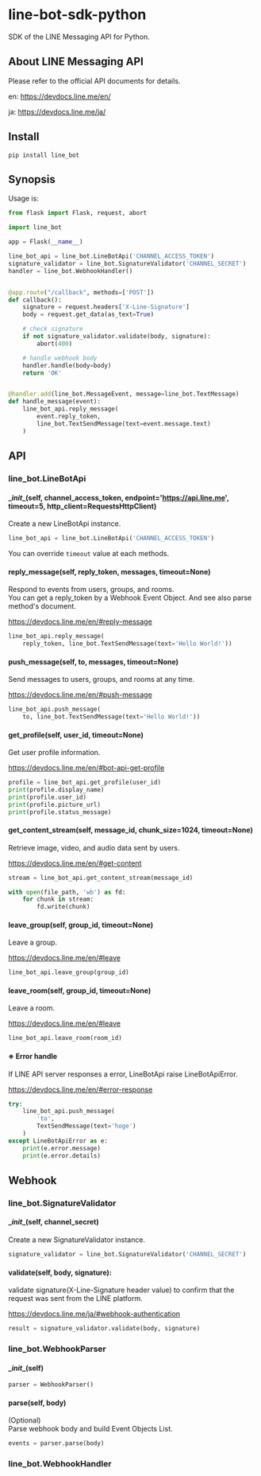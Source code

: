 # line-bot-sdk-python

SDK of the LINE Messaging API for Python.

## About LINE Messaging API

Please refer to the official API documents for details.

en: https://devdocs.line.me/en/

ja: https://devdocs.line.me/ja/

## Install

```
pip install line_bot
```

## Synopsis

Usage is:

```python
from flask import Flask, request, abort

import line_bot

app = Flask(__name__)

line_bot_api = line_bot.LineBotApi('CHANNEL_ACCESS_TOKEN')
signature_validator = line_bot.SignatureValidator('CHANNEL_SECRET')
handler = line_bot.WebhookHandler()


@app.route("/callback", methods=['POST'])
def callback():
    signature = request.headers['X-Line-Signature']
    body = request.get_data(as_text=True)

    # check signature
    if not signature_validator.validate(body, signature):
        abort(400)

    # handle webhook body
    handler.handle(body=body)
    return 'OK'


@handler.add(line_bot.MessageEvent, message=line_bot.TextMessage)
def handle_message(event):
    line_bot_api.reply_message(
        event.reply_token,
        line_bot.TextSendMessage(text=event.message.text)
    )

```

## API

### line_bot.LineBotApi

#### \__init__(self, channel_access_token, endpoint='https://api.line.me', timeout=5, http_client=RequestsHttpClient)

Create a new LineBotApi instance.

```python
line_bot_api = line_bot.LineBotApi('CHANNEL_ACCESS_TOKEN')
```

You can override `timeout` value at each methods.

#### reply_message(self, reply_token, messages, timeout=None)

Respond to events from users, groups, and rooms.  
You can get a reply_token by a Webhook Event Object. And see also parse method's document.

https://devdocs.line.me/en/#reply-message

```python
line_bot_api.reply_message(
    reply_token, line_bot.TextSendMessage(text='Hello World!'))
```

#### push_message(self, to, messages, timeout=None)

Send messages to users, groups, and rooms at any time.

https://devdocs.line.me/en/#push-message

```python
line_bot_api.push_message(
    to, line_bot.TextSendMessage(text='Hello World!'))

```

#### get_profile(self, user_id, timeout=None)

Get user profile information.

https://devdocs.line.me/en/#bot-api-get-profile

```python
profile = line_bot_api.get_profile(user_id)
print(profile.display_name)
print(profile.user_id)
print(profile.picture_url)
print(profile.status_message)
```

#### get_content_stream(self, message_id, chunk_size=1024, timeout=None)

Retrieve image, video, and audio data sent by users.

https://devdocs.line.me/en/#get-content

```python
stream = line_bot_api.get_content_stream(message_id)

with open(file_path, 'wb') as fd:
    for chunk in stream:
        fd.write(chunk)
```

#### leave_group(self, group_id, timeout=None)

Leave a group.

https://devdocs.line.me/en/#leave

```python
line_bot_api.leave_group(group_id)
```

#### leave_room(self, group_id, timeout=None)

Leave a room.

https://devdocs.line.me/en/#leave

```python
line_bot_api.leave_room(room_id)
```

#### ※ Error handle

If LINE API server responses a error, LineBotApi raise LineBotApiError.

https://devdocs.line.me/en/#error-response

```python
try:
    line_bot_api.push_message(
        'to',
        TextSendMessage(text='hoge')
    )
except LineBotApiError as e:
    print(e.error.message)
    print(e.error.details)
```

## Webhook

### line_bot.SignatureValidator

#### \__init__(self, channel_secret)

Create a new SignatureValidator instance.

```python
signature_validator = line_bot.SignatureValidator('CHANNEL_SECRET')
```

#### validate(self, body, signature):

validate signature(X-Line-Signature header value) to confirm that the request was sent from the LINE platform.

https://devdocs.line.me/ja/#webhook-authentication

```python
result = signature_validator.validate(body, signature)
```

### line_bot.WebhookParser

#### \__init__(self)

```python
parser = WebhookParser()
```

#### parse(self, body)

(Optional)  
Parse webhook body and build Event Objects List.

```python
events = parser.parse(body)
```

### line_bot.WebhookHandler

